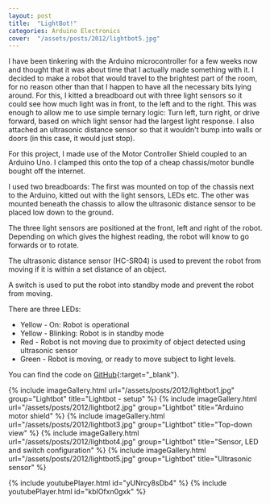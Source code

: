 ```yaml
---
layout: post
title:  "LightBot!"
categories: Arduino Electronics
cover:  "/assets/posts/2012/lightbot5.jpg"
---
```


I have been tinkering with the Arduino microcontroller for a few weeks now and thought that it was about time that I actually made something with it. I decided to make a robot that would travel to the brightest part of the room, for no reason other than that I happen to have all the necessary bits lying around. For this, I kitted a breadboard out with three light sensors so it could see how much light was in front, to the left and to the right. This was enough to allow me to use simple ternary logic: Turn left, turn right, or drive forward, based on which light sensor had the largest light response. I also attached an ultrasonic distance sensor so that it wouldn't bump into walls or doors (in this case, it would just stop).

For this project, I made use of the Motor Controller Shield coupled to an Arduino Uno. I clamped this onto the top of a cheap chassis/motor bundle bought off the internet.

I used two breadboards: The first was mounted on top of the chassis next to the Arduino, kitted out with the light sensors, LEDs etc. The other was mounted beneath the chassis to allow the ultrasonic distance sensor to be placed low down to the ground.

The three light sensors are positioned at the front, left and right of the robot. Depending on which gives the highest reading, the robot will know to go forwards or to rotate.

The ultrasonic distance sensor (HC-SR04) is used to prevent the robot from moving if it is within a set distance of an object.

A switch is used to put the robot into standby mode and prevent the robot from moving.

There are three LEDs:

* Yellow - On: Robot is operational
* Yellow - Blinking: Robot is in standby mode
* Red - Robot is not moving due to proximity of object detected using ultrasonic sensor
* Green - Robot is moving, or ready to move subject to light levels.

You can find the code on [GitHub][github]{:target="_blank"}.

{% include imageGallery.html url="/assets/posts/2012/lightbot1.jpg" group="Lightbot" title="Lightbot - setup" %}
{% include imageGallery.html url="/assets/posts/2012/lightbot2.jpg" group="Lightbot" title="Arduino motor shield" %}
{% include imageGallery.html url="/assets/posts/2012/lightbot3.jpg" group="Lightbot" title="Top-down view" %}
{% include imageGallery.html url="/assets/posts/2012/lightbot4.jpg" group="Lightbot" title="Sensor, LED and switch configuration" %}
{% include imageGallery.html url="/assets/posts/2012/lightbot5.jpg" group="Lightbot" title="Ultrasonic sensor" %}

{% include youtubePlayer.html id="yUNrcy8sDb4" %}
{% include youtubePlayer.html id="kblOfxn0gxk" %}



[github]: https://github.com/samwedge/lightbot
